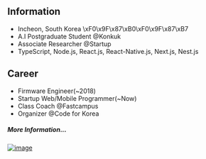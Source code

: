 ## Information
- Incheon, South Korea \xF0\x9F\x87\xB0\xF0\x9F\x87\xB7	
- A.I Postgraduate Student @Konkuk
- Associate Researcher @Startup
- TypeScript, Node.js, React.js, React-Native.js, Next.js, Nest.js

## Career
- Firmware Engineer(~2018)
- Startup Web/Mobile Programmer(~Now)
- Class Coach @Fastcampus
- Organizer @Code for Korea 

##### More Information...

[![image](https://user-images.githubusercontent.com/35001576/108869249-5b7c8500-763a-11eb-8ce7-789e224eab69.png)](https://www.rocketpunch.com/@0ba6267fe8ff422b)

